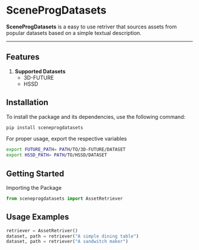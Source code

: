 # **SceneProgDatasets**

**SceneProgDatasets** is a easy to use retriver that sources assets from popular datasets based on a simple textual description. 

---

## **Features**
1. **Supported Datasets**
    - 3D-FUTURE
    - HSSD

## **Installation**
To install the package and its dependencies, use the following command:
```bash
pip install sceneprogdatasets
```

For proper usage, export the respective variables
```bash
export FUTURE_PATH= PATH/TO/3D-FUTURE/DATASET
export HSSD_PATH= PATH/TO/HSSD/DATASET
```

## **Getting Started**
Importing the Package
```python
from sceneprogdatasets import AssetRetriever
```

## **Usage Examples**
```python
retriever = AssetRetriver()
dataset, path = retriever("A simple dining table")
dataset, path = retriever("A sandwitch maker")
```
